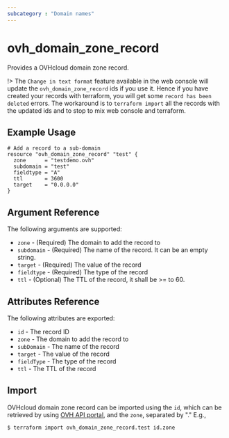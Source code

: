```yaml
---
subcategory : "Domain names"
---
```


# ovh_domain_zone_record

Provides a OVHcloud domain zone record.

!> The `Change in text format` feature available in the web console will update the `ovh_domain_zone_record` ids if you use it. Hence if you have created your records with terraform, you will get some `record has been deleted` errors. The workaround is to `terraform import` all the records with the updated ids and to stop to mix web console and terraform.

## Example Usage

```hcl
# Add a record to a sub-domain
resource "ovh_domain_zone_record" "test" {
  zone      = "testdemo.ovh"
  subdomain = "test"
  fieldtype = "A"
  ttl       = 3600
  target    = "0.0.0.0"
}
```

## Argument Reference

The following arguments are supported:

* `zone` - (Required) The domain to add the record to
* `subdomain` - (Required) The name of the record. It can be an empty string.
* `target` - (Required) The value of the record
* `fieldtype` - (Required) The type of the record
* `ttl` - (Optional) The TTL of the record, it shall be >= to 60.


## Attributes Reference

The following attributes are exported:

* `id` - The record ID
* `zone` - The domain to add the record to
* `subDomain` - The name of the record
* `target` - The value of the record
* `fieldType` - The type of the record
* `ttl` - The TTL of the record

## Import
OVHcloud domain zone record can be imported using the `id`, which can be retrieved by using [OVH API portal](https://api.ovh.com/console/#/domain/zone/%7BzoneName%7D/record~GET), and the `zone`, separated by "." E.g.,


```bash
$ terraform import ovh_domain_zone_record.test id.zone
```
